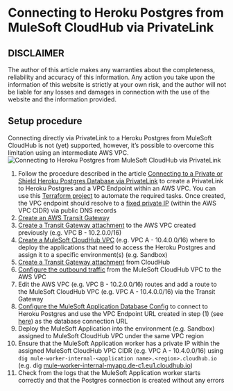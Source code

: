 # Connecting to Heroku Postgres from MuleSoft CloudHub via PrivateLink

## DISCLAIMER

The author of this article makes any warranties about the completeness, reliability and accuracy of this information. Any action you take upon the information of this website is strictly at your own risk, and the author will not be liable for any losses and damages in connection with the use of the website and the information provided.

## Setup procedure

Connecting directly via PrivateLink to a Heroku Postgres from MuleSoft CloudHub is not (yet) supported, however, it’s possible to overcome this limitation using an intermediate AWS VPC. 
![Connecting to Heroku Postgres from MuleSoft CloudHub via PrivateLink](images/heroku-pg-from-msch-via-pl.png-v1.0.png)

1. Follow the procedure described in the article [Connecting to a Private or Shield Heroku Postgres Database via PrivateLink](https://devcenter.heroku.com/articles/heroku-postgres-via-privatelink) to create a PrivateLink to Heroku Postgres and a VPC Endpoint within an AWS VPC. You can use this [Terraform project](https://github.com/abernicchia-heroku/heroku-postgres-aws-privatelink) to automate the required tasks. Once created, the VPC endpoint should resolve to a [fixed private IP](https://repost.aws/questions/QUykbQk9gdQGyBwjkypOZulA/does-the-ip-address-created-for-private-link-interface-endpoint-can-change#ANHN7fD5z0QP-juGta608CSQ) (within the AWS VPC CIDR) via public DNS records
2. [Create an AWS Transit Gateway](https://docs.aws.amazon.com/vpc/latest/tgw/tgw-getting-started.html#step-create-tgw) 
3. [Create a Transit Gateway attachment](https://docs.aws.amazon.com/vpc/latest/tgw/tgw-getting-started.html#step-attach-vpcs) to the AWS VPC created previously (e.g. VPC B - 10.2.0.0/16)
4. [Create a MuleSoft CloudHub VPC](https://docs.mulesoft.com/runtime-manager/vpc-tutorial)  (e.g. VPC A - 10.4.0.0/16) where to deploy the applications that need to access the Heroku Postgres and assign it to a specific environment(s) (e.g. Sandbox)
5. [Create a Transit Gateway attachment](https://docs.mulesoft.com/runtime-manager/tgw-attach-arm) from CloudHub
6. [Configure the outbound traffic](https://docs.mulesoft.com/runtime-manager/tgw-attach-arm#configure_tgw_routing) from the MuleSoft CloudHub VPC to the AWS VPC
7. Edit the AWS VPC (e.g. VPC B - 10.2.0.0/16) routes and add a route to the MuleSoft CloudHub VPC (e.g. VPC A - 10.4.0.0/16) via the Transit Gateway
8. [Configure the MuleSoft Application Database Config](https://blogs.mulesoft.com/dev-guides/api-connectors-templates/connect-heroku-postgres-database-connector/) to connect to Heroku Postgres and use the VPC Endpoint URL created in step (1) (see [here](https://devcenter.heroku.com/articles/heroku-postgres-via-privatelink#connecting-the-heroku-and-amazon-vpc-endpoints)) as the database connection URL
9. Deploy the MuleSoft Application into the environment (e.g. Sandbox) assigned to MuleSoft CloudHub VPC under the same VPC region
10. Ensure that the MuleSoft Application worker has a private IP within the assigned MuleSoft CloudHub VPC CIDR (e.g. VPC A - 10.4.0.0/16)  using `dig mule-worker-internal-<application name>.<region>.cloudhub.io` (e.g. dig [mule-worker-internal-myapp.de-c1.eu1.cloudhub.io](http://mule-worker-internal-myapp.de-c1.eu1.cloudhub.io/))
11. Check from the logs that the MuleSoft Application worker starts correctly and that the Postgres connection is created without any errors

